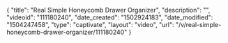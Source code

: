 {
    "title": "Real Simple Honeycomb Drawer Organizer",
    "description": "",
    "videoid": "111180240",
    "date_created": "1502924183",
    "date_modified": "1504247458",
    "type": "captivate",
    "layout": "video",
    "url": "\/v\/real-simple-honeycomb-drawer-organizer\/111180240"
}